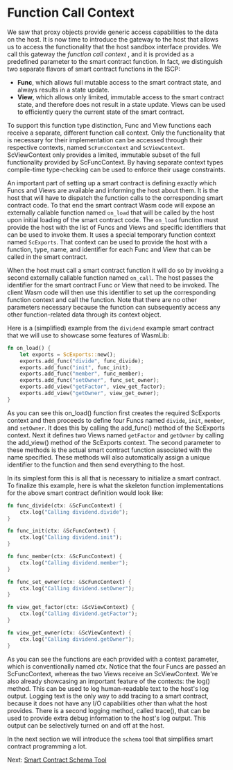 # Function Call Context

We saw that proxy objects provide generic access capabilities to the data on the host. It
is now time to introduce the gateway to the host that allows us to access the
functionality that the host sandbox interface provides. We call this gateway the _function
call context_
, and it is provided as a predefined parameter to the smart contract function. In fact, we
distinguish two separate flavors of smart contract functions in the ISCP:

- **Func**, which allows full mutable access to the smart contract state, and always
  results in a state update.
- **View**, which allows only limited, immutable access to the smart contract state, and
  therefore does not result in a state update. Views can be used to efficiently query the
  current state of the smart contract.

To support this function type distinction, Func and View functions each receive a
separate, different function call context. Only the functionality that is necessary for
their implementation can be accessed through their respective contexts,
named `ScFuncContext`
and `ScViewContext`. ScViewContext only provides a limited, immutable subset of the full
functionality provided by ScFuncContext. By having separate context types compile-time
type-checking can be used to enforce their usage constraints.

An important part of setting up a smart contract is defining exactly which Funcs and Views
are available and informing the host about them. It is the host that will have to dispatch
the function calls to the corresponding smart contract code. To that end the smart
contract Wasm code will expose an externally callable function named `on_load` that will
be called by the host upon initial loading of the smart contract code. The `on_load`
function must provide the host with the list of Funcs and Views and specific identifiers
that can be used to invoke them. It uses a special temporary function context named
`ScExports`. That context can be used to provide the host with a function, type, name, and
identifier for each Func and View that can be called in the smart contract.

When the host must call a smart contract function it will do so by invoking a second
externally callable function named `on_call`. The host passes the identifier for the smart
contract Func or View that need to be invoked. The client Wasm code will then use this
identifier to set up the corresponding function context and call the function. Note that
there are no other parameters necessary because the function can subsequently access any
other function-related data through its context object.

Here is a (simplified) example from the `dividend` example smart contract that we will use
to showcase some features of WasmLib:

```rust
fn on_load() {
    let exports = ScExports::new();
    exports.add_func("divide", func_divide);
    exports.add_func("init", func_init);
    exports.add_func("member", func_member);
    exports.add_func("setOwner", func_set_owner);
    exports.add_view("getFactor", view_get_factor);
    exports.add_view("getOwner", view_get_owner);
}
```

As you can see this on_load() function first creates the required ScExports context and
then proceeds to define four Funcs named `divide`, `init`, `member`, and `setOwner`. It
does this by calling the add_func() method of the ScExports context. Next it defines two
Views named `getFactor` and `getOwner` by calling the add_view() method of the ScExports
context. The second parameter to these methods is the actual smart contract function
associated with the name specified. These methods will also automatically assign a unique
identifier to the function and then send everything to the host.

In its simplest form this is all that is necessary to initialize a smart contract. To
finalize this example, here is what the skeleton function implementations for the above
smart contract definition would look like:

```rust
fn func_divide(ctx: &ScFuncContext) {
    ctx.log("Calling dividend.divide");
}

fn func_init(ctx: &ScFuncContext) {
    ctx.log("Calling dividend.init");
}

fn func_member(ctx: &ScFuncContext) {
    ctx.log("Calling dividend.member");
}

fn func_set_owner(ctx: &ScFuncContext) {
    ctx.log("Calling dividend.setOwner");
}

fn view_get_factor(ctx: &ScViewContext) {
    ctx.log("Calling dividend.getFactor");
}

fn view_get_owner(ctx: &ScViewContext) {
    ctx.log("Calling dividend.getOwner");
}
```

As you can see the functions are each provided with a context parameter, which is
conventionally named _ctx_. Notice that the four Funcs are passed an ScFuncContext,
whereas the two Views receive an ScViewContext. We're also already showcasing an
important feature of the contexts: the log() method. This can be used to log
human-readable text to the host's log output. Logging text is the only way to add tracing
to a smart contract, because it does not have any I/O capabilities other than what the
host provides. There is a second logging method, called trace(), that can be used to
provide extra debug information to the host's log output. This output can be selectively
turned on and off at the host.

In the next section we will introduce the `schema` tool that simplifies smart contract
programming a lot.

Next: [Smart Contract Schema Tool](schema.md)
